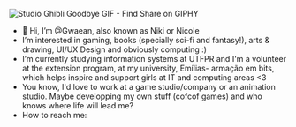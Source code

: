 
 
![Studio Ghibli Goodbye GIF - Find   Share on GIPHY](https://user-images.githubusercontent.com/56048874/178127308-d6f1f6f7-9388-429d-9431-2fb7a23ee7f2.gif)

- 👋 Hi, I’m @Gwaean, also known as Niki or Nicole
-  I’m interested in gaming, books (specially sci-fi and fantasy!), arts & drawing, UI/UX Design and obviously computing :) 
-  I’m currently studying information systems at UTFPR and I'm a volunteer at the extension program, at my university, Emílias- armação em bits, which helps inspire and support girls at IT and computing areas <3
-  You know, I'd love to work at a game studio/company or an animation studio. Maybe developping my own stuff (cofcof games) and who knows where life will lead me?
- How to reach me:
 
